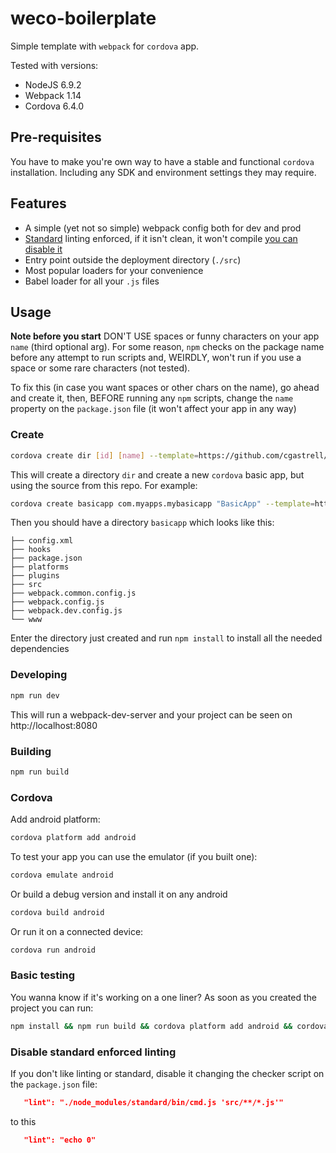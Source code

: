 # weco-boilerplate

Simple template with `webpack` for `cordova` app.

Tested with versions:

  - NodeJS 6.9.2
  - Webpack 1.14
  - Cordova 6.4.0

## Pre-requisites
You have to make you're own way to have a stable and functional `cordova` installation. Including any SDK and environment settings they may require.


## Features
  - A simple (yet not so simple) webpack config both for dev and prod
  - [Standard][1] linting enforced, if it isn't clean, it won't compile [you can disable it][2]
  - Entry point outside the deployment directory (`./src`)
  - Most popular loaders for your convenience
  - Babel loader for all your `.js` files

[1]: https://github.com/feross/standard
[2]: #disable-standard-enforced-linting

## Usage
**Note before you start** DON'T USE spaces or funny characters on your app `name` (third optional arg). For some reason, `npm` checks on the package
name before any attempt to run scripts and, WEIRDLY, won't run if you use a space or some rare characters (not tested).

To fix this (in case you want spaces or other chars on the name), go ahead and create it, then, BEFORE running any `npm` scripts, change
the `name` property on the `package.json` file (it won't affect your app in any way)

### Create
```bash
cordova create dir [id] [name] --template=https://github.com/cgastrell/weco-boilerplate
```
This will create a directory `dir` and create a new `cordova` basic app, but using the source from this repo. For example:
```bash
cordova create basicapp com.myapps.mybasicapp "BasicApp" --template=https://github.com/cgastrell/weco-boilerplate
```
Then you should have a directory `basicapp` which looks like this:
```
├── config.xml
├── hooks
├── package.json
├── platforms
├── plugins
├── src
├── webpack.common.config.js
├── webpack.config.js
├── webpack.dev.config.js
└── www
```

Enter the directory just created and run `npm install` to install all the needed dependencies

### Developing
```bash
npm run dev
```
This will run a webpack-dev-server and your project can be seen on http://localhost:8080

### Building
```bash
npm run build
```

### Cordova
Add android platform:
```bash
cordova platform add android
```
To test your app you can use the emulator (if you built one):
```bash
cordova emulate android
```
Or build a debug version and install it on any android
```bash
cordova build android
```
Or run it on a connected device:
```bash
cordova run android
```

### Basic testing
You wanna know if it's working on a one liner? As soon as you created the project you can run:
```bash
npm install && npm run build && cordova platform add android && cordova emulate android
```

### Disable standard enforced linting
If you don't like linting or standard, disable it changing the checker script on the `package.json` file:
```json
   "lint": "./node_modules/standard/bin/cmd.js 'src/**/*.js'"
```
to this
```json
   "lint": "echo 0"
```

